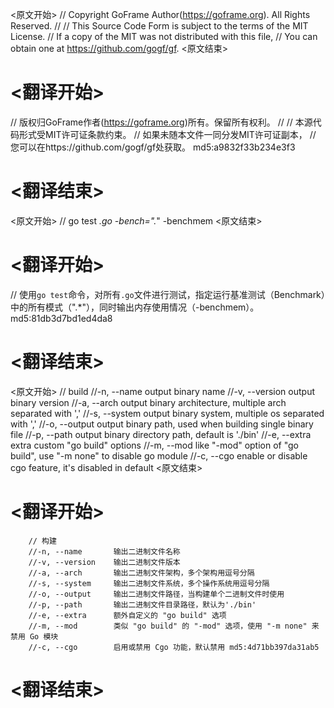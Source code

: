 
<原文开始>
// Copyright GoFrame Author(https://goframe.org). All Rights Reserved.
//
// This Source Code Form is subject to the terms of the MIT License.
// If a copy of the MIT was not distributed with this file,
// You can obtain one at https://github.com/gogf/gf.
<原文结束>

# <翻译开始>
// 版权归GoFrame作者(https://goframe.org)所有。保留所有权利。
//
// 本源代码形式受MIT许可证条款约束。
// 如果未随本文件一同分发MIT许可证副本，
// 您可以在https://github.com/gogf/gf处获取。 md5:a9832f33b234e3f3
# <翻译结束>


<原文开始>
// go test *.go -bench=".*" -benchmem
<原文结束>

# <翻译开始>
// 使用`go test`命令，对所有`.go`文件进行测试，指定运行基准测试（Benchmark）中的所有模式（".*"），同时输出内存使用情况（-benchmem）。 md5:81db3d7bd1ed4da8
# <翻译结束>


<原文开始>
		// build
		//-n, --name       output binary name
		//-v, --version    output binary version
		//-a, --arch       output binary architecture, multiple arch separated with ','
		//-s, --system     output binary system, multiple os separated with ','
		//-o, --output     output binary path, used when building single binary file
		//-p, --path       output binary directory path, default is './bin'
		//-e, --extra      extra custom "go build" options
		//-m, --mod        like "-mod" option of "go build", use "-m none" to disable go module
		//-c, --cgo        enable or disable cgo feature, it's disabled in default
<原文结束>

# <翻译开始>
		// 构建
		//-n, --name       输出二进制文件名称
		//-v, --version    输出二进制文件版本
		//-a, --arch       输出二进制文件架构，多个架构用逗号分隔
		//-s, --system     输出二进制文件系统，多个操作系统用逗号分隔
		//-o, --output     输出二进制文件路径，当构建单个二进制文件时使用
		//-p, --path       输出二进制文件目录路径，默认为'./bin'
		//-e, --extra      额外自定义的 "go build" 选项
		//-m, --mod        类似 "go build" 的 "-mod" 选项，使用 "-m none" 来禁用 Go 模块
		//-c, --cgo        启用或禁用 Cgo 功能，默认禁用 md5:4d71bb397da31ab5
# <翻译结束>

